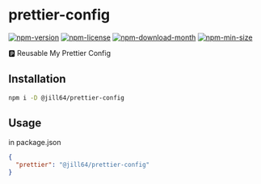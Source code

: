 <!----- BEGIN GHOST DOCS HEADER ----->

# prettier-config

[![npm-version](https://img.shields.io/npm/v/@jill64/prettier-config)](https://npmjs.com/package/@jill64/prettier-config) [![npm-license](https://img.shields.io/npm/l/@jill64/prettier-config)](https://npmjs.com/package/@jill64/prettier-config) [![npm-download-month](https://img.shields.io/npm/dm/@jill64/prettier-config)](https://npmjs.com/package/@jill64/prettier-config) [![npm-min-size](https://img.shields.io/bundlephobia/min/@jill64/prettier-config)](https://npmjs.com/package/@jill64/prettier-config)

🅿️ Reusable My Prettier Config

<!----- END GHOST DOCS HEADER ----->

## Installation

```sh
npm i -D @jill64/prettier-config
```

## Usage

in package.json

```json
{
  "prettier": "@jill64/prettier-config"
}
```
